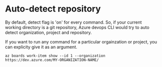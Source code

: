 # Auto-detect repository

By default, detect flag is 'on' for every command.
So, if your current working directory is a git repository, Azure devops CLI would try to auto detect organization, project and repository.

If you want to run any command for a particular orgainzation or project, you can explicity give it as an argument. 
```
az boards work-item show --id 1 --organization https://dev.azure.com/MY-ORGANIZATION-NAME/
```